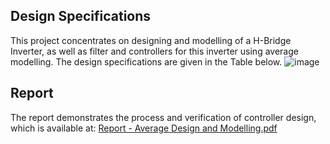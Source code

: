 ## Design Specifications
This project concentrates on designing and modelling of a H-Bridge Inverter, as well as filter and controllers for this inverter using average modelling. The design specifications are given in the Table below.
![image](https://github.com/ssyps2/Full_Bridge_Inverter/assets/72872247/a17338c6-6118-42a3-96f6-d48bdc95dde0)

## Report
The report demonstrates the process and verification of controller design, which is available at: [Report - Average Design and Modelling.pdf](https://github.com/ssyps2/Full_Bridge_Inverter/files/13730492/Report.-.Average.Design.and.Modelling.pdf)
